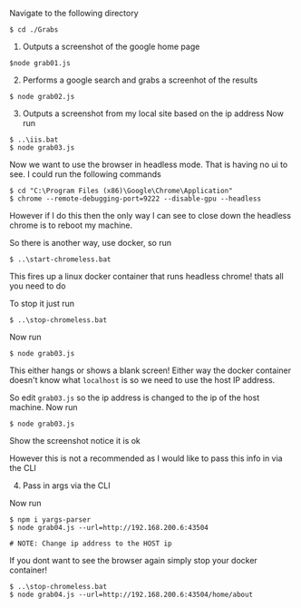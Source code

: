 Navigate to the following directory

```
$ cd ./Grabs
```

1. Outputs a screenshot of the google home page

```
$node grab01.js
```

2. Performs a google search and grabs a screenhot of the results

```
$ node grab02.js
```

3. Outputs a screenshot from my local site based on the ip address
Now run
````
$ ..\iis.bat
$ node grab03.js
````

Now we want to use the browser in headless mode. That is having no ui to see. I could run the following commands

```
$ cd "C:\Program Files (x86)\Google\Chrome\Application"
$ chrome --remote-debugging-port=9222 --disable-gpu --headless
```

However if I do this then the only way I can see to close down the headless chrome is to reboot my machine.

So there is another way, use docker, so run

```
$ ..\start-chromeless.bat
```

This fires up a linux docker container that runs headless chrome! thats all you need to do

To stop it just run
```
$ ..\stop-chromeless.bat
```

Now run 

````
$ node grab03.js
````
This either hangs or shows a blank screen! Either way the docker container doesn't know what `localhost` is so we need to use the host IP address.

So edit `grab03.js` so the ip address is changed to the ip of the host machine. Now run

````
$ node grab03.js
````
Show the screenshot notice it is ok

However this is not a recommended as I would like to pass this info in via the CLI

4. Pass in args via the CLI

Now run
````
$ npm i yargs-parser
$ node grab04.js --url=http://192.168.200.6:43504

# NOTE: Change ip address to the HOST ip
````

If you dont want to see the browser again simply stop your docker container!
````
$ ..\stop-chromeless.bat
$ node grab04.js --url=http://192.168.200.6:43504/home/about
````